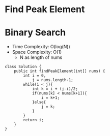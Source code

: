 # Find Peak Element

# Binary Search

- Time Complexity: O(log(N))
- Space Complexity: O(1)
  - N as length of nums

```
class Solution {
    public int findPeakElement(int[] nums) {
        int i = 0,
            j = nums.length-1;
        while(i < j){
            int k = i + (j-i)/2;
            if(nums[k] < nums[k+1]){
                i = k+1;
            }else{
                j = k;
            }
        }
        return i;
    }
}
```
